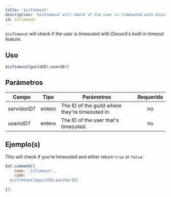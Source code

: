 ```yaml
---
title: '$isTimeout'
description: '$isTimeout will check if the user is timeouted with Discord''s built-in timeout feature.'
id: isTimeout
---
```


`$isTimeout` will check if the user is timeouted with Discord's built-in timeout feature.

## Uso

```php
$isTimeout[guildID?;userID?]
```

## Parámetros

| Campo       | Tipo   | Parámetros                                      | Requerido |
| ----------- | ------ | ----------------------------------------------- |:---------:|
| servidorID? | entero | The ID of the guild where they're timeouted in. |    no     |
| usarioID?   | entero | The ID of the user that's timeouted.            |    no     |

## Ejemplo(s)

This will check if you're timeouted and either return `true` or `false`:

```javascript
bot.command({
    name: 'isTimeout',
    code: `
  $isTimeout[$guildID;$authorID]
  `
});
```
